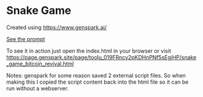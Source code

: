 # Snake Game

Created using https://www.genspark.ai/

[See the prompt](./prompt.txt)

To see it in action just open the index.html in your browser or visit https://page.genspark.site/page/toolu_019FRncv2pKDHnPNf5sEgjHP/snake_game_bitcoin_revival.html

Notes: genspark for some reason saved 2 external script files. So when making this I copied the script content back into the html file so it can be run without a webserver.